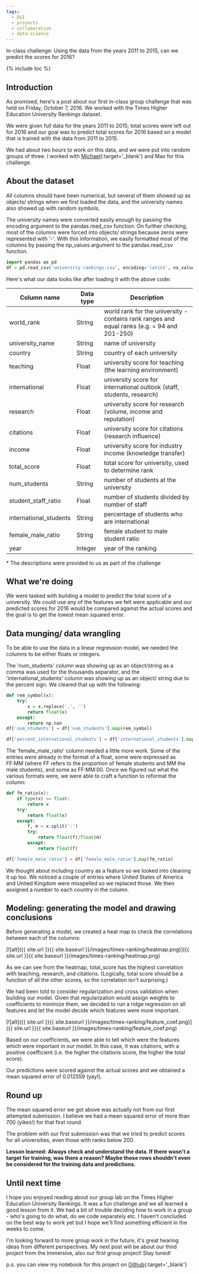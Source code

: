```yaml
---
tags:
  - DSI
  - projects
  - collaboration
  - data-science
---
```

In-class challenge: Using the data from the years 2011 to 2015, can we predict the scores for 2016?

{% include toc %}

## Introduction
<!-- - Do not put pictures too high up (messes with the toc) -->
As promised, here's a post about our first in-class group challenge that was held on Friday, October 7, 2016. We worked with the Times Higher Education University Rankings dataset.

We were given full data for the years 2011 to 2015; total scores were left out for 2016 and our goal was to predict total scores for 2016 based on a model that is trained with the data from 2011 to 2015.

We had about two hours to work on this data, and we were put into random groups of three. I worked with [Michael](https://mroman09.github.io/){:target='_blank'} and Max for this challenge.

## About the dataset
All columns should have been numerical, but several of them showed up as objects/ strings when we first loaded the data, and the university names also showed up with random symbols.

The university names were converted easily enough by passing the encoding argument to the pandas.read_csv function. On further checking, most of the columns were forced into objects/ strings because zeros were represented with '-'. With this information, we easily formatted most of the columns by passing the np_values argument to the pandas.read_csv function.

```python
import pandas as pd
df = pd.read_csv('university-rankings.csv', encoding='latin1', na_values='-')
```

Here's what our data looks like after loading it with the above code:

|Column name |Data type |Description |
|---|---|---|
|world_rank |String |world rank for the university - contains rank ranges and equal ranks (e.g. = 94 and 201-250) |
|university_name |String |name of university |
|country |String |country of each university |
|teaching |Float |university score for teaching (the learning environment) |
|international |Float |university score for international outlook (staff, students, research) |
|research |Float |university score for research (volume, income and reputation) |
|citations |Float |university score for citations (research influence) |
|income |Float |university score for industry income (knowledge transfer) |
|total_score |Float |total score for university, used to determine rank |
|num_students |String |number of students at the university |
|student_staff_ratio |Float |number of students divided by number of staff |
|international_students |String |percentage of students who are international |
|female_male_ratio |String |female student to male student ratio |
|year |Integer |year of the ranking |

\* The descriptions were provided to us as part of the challenge

## What we're doing
We were tasked with building a model to predict the total score of a university. We could use any of the features we felt were applicable and our predicted scores for 2016 would be compared against the actual scores and the goal is to get the lowest mean squared error.

## Data munging/ data wrangling
To be able to use the data in a linear regression model, we needed the columns to be either floats or integers.

The 'num_students' column was showing up as an object/string as a comma was used for the thousands separator, and the 'international_students' column was showing up as an object/ string due to the percent sign. We cleared that up with the following:

```python
def rem_symbol(x):
    try:
        x = x.replace(',', '')
        return float(x)
    except:
        return np.nan
df['num_students'] = df['num_students'].map(rem_symbol)

df['percent_international_students'] = df['international_students'].map(lambda x: float(str(x).strip('%')))
```

The 'female_male_ratio' column needed a little more work. Some of the entries were already in the format of a float, some were expressed as FF:MM (where FF refers to the proportion of female students and MM the male students), and some as FF:MM:00. Once we figured out what the various formats were, we were able to craft a function to reformat the column:

```python
def fm_ratio(x):
    if type(x) == float:
        return x
    try:
        return float(x)
    except:
        f, m = x.split(':')
        try:
            return float(f)/float(m)
        except:
            return float(f)

df['female_male_ratio'] = df['female_male_ratio'].map(fm_ratio)
```

We thought about including country as a feature so we looked into cleaning it up too. We noticed a couple of entries where United States of America and United Kingdom were misspelled so we replaced those. We then assigned a number to each country in the column.

## Modeling: generating the model and drawing conclusions
Before generating a model, we created a heat map to check the correlations between each of the columns:

[![alt]({{ site.url }}{{ site.baseurl }}/images/times-ranking/heatmap.png)]({{ site.url }}{{ site.baseurl }}/images/times-ranking/heatmap.png)

As we can see from the heatmap, total_score has the highest correlation with teaching, research, and citations. (Logically, total score should be a function of all the other scores, so the correlation isn't surprising.)

We had been told to consider regularization and cross validation when building our model. Given that regularization would assign weights to coefficients to minimize them, we decided to run a ridge regression on all features and let the model decide which features were more important.

[![alt]({{ site.url }}{{ site.baseurl }}/images/times-ranking/feature_coef.png)]({{ site.url }}{{ site.baseurl }}/images/times-ranking/feature_coef.png)

Based on our coefficients, we were able to tell which were the features which were important in our model. In this case, it was citations, with a positive coefficient (i.e. the higher the citations score, the higher the total score).

Our predictions were scored against the actual scores and we obtained a mean squared error of 0.012559 (yay!).

## Round up
The mean squared error we got above was actually not from our first attempted submission. I believe we had a mean squared error of more than 700 (yikes!) for that first round.

The problem with our first submission was that we tried to predict scores for all universities, even those with ranks below 200.

**Lesson learned: Always check and understand the data. If there wasn't a target for training, was there a reason? Maybe those rows shouldn't even be considered for the training data and predictions.**

## Until next time
I hope you enjoyed reading about our group lab on the Times Higher Education University Rankings. It was a fun challenge and we all learned a good lesson from it. We had a bit of trouble deciding how to work in a group - who's going to do what, do we code separately etc. I haven't concluded on the best way to work yet but I hope we'll find something efficient in the weeks to come.

I'm looking forward to more group work in the future, it's great hearing ideas from different perspectives. My next post will be about our third project from the Immersive, also our first group project! Stay tuned!

p.s. you can view my notebook for this project on [Github](https://github.com/jocelyn-ong/ga-dsi/blob/master/curriculum/week-03/5.1-regression-challenge/w3d5-regression-challenge-joce.ipynb){:target='_blank'}
